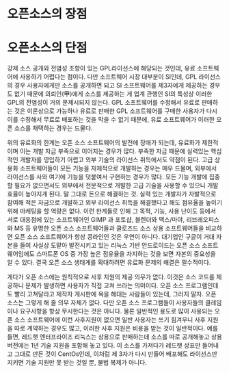 # 오픈소스의 장점



# 오픈소스의 단점

강제 소스 공개와 전염성 조항이 있는 GPL라이선스에 해당되는 것인데, 유료 소프트웨어에 사용하기 어렵다는 점이다. 다만 소프트웨어 시장 대부분이 SI인데, GPL 라이선스의 경우 사용자에게만 소스를 공개하면 되고 SI 소프트웨어를 제3자에게 제공하는 경우도 없기 때문에 의뢰인\(甲\)에게 소스를 제공하는 게 업계 관행인 SI의 특성상 이러한 GPL의 전염성이 거의 문제시되지 않는다. GPL 소프트웨어를 수정해서 유료로 판매하는 것은 이론상으로 가능하나 유료로 판매한 GPL 소프트웨어를 구매한 사용자가 다시 이를 수정해서 무료로 배포하는 것을 막을 수 없기 때문에, 유료 소프트웨어가 이러한 오픈 소스를 채택하는 경우는 드물다.

위의 유료화의 한계는 오픈 소스 소프트웨어의 발전에 장애가 되는데, 유료화가 제한적이며 이는 개발 자금 부족으로 이어지는 경우가 많다. 부족한 자금 때문에 실력있는 핵심적인 개발자를 영입하기 어렵고 외부 기술의 라이선스 취득에서도 약점이 된다. 고급 상용화 소프트웨어들이 모든 기능을 자체적으로 개발하는 경우는 매우 드물며, 외부에서 라이선스를 사와 여기에 기능을 덧붙여서 구현하는 경우가 많다. 모든 기능 개발에 집중할 필요가 없으면서도 외부에서 전문적으로 개발한 고급 기술을 사용할 수 있으니 개발 효율이 높아지게 된다. 말 그대로 돈으로 해결하는 것. 실력 있는 개발자가 자발적으로 참여해 적은 자금으로 개발하고 외부 라이선스 취득을 해결했다고 해도 점유율을 높이기 위해 마케팅을 할 역량은 없다. 이런 한계들로 인해 그 목적, 기능, 사용 난이도 등에서 서로 대응점에 있는 소프트웨어인 GIMP 과 포토샵, 블렌더와 맥스/마야, 리브레오피스 와 MS 등 유명한 오픈 소스 소프트웨어들과 클로즈드 소스 상용 소프트웨어들을 비교하면 오픈 소스 소프트웨어가 항상 콩라인인 것은 우연이 아니다. 대기업인 구글이 거대 자본을 들여 사실상 도맡아 발전시키고 있는 리눅스 기반 안드로이드는 오픈 소스 소프트웨어임에도 스마트폰 OS 중 가장 높은 점유율을 차지하는 것을 보면 자본의 중요성을 알 수 있다. 결국 오픈 소스 생태계를 확대하려면 유료화 문제의 해결은 필수적이다.

게다가 오픈 소스에는 원칙적으로 사후 지원의 제공 의무가 없다. 이것은 소스 코드를 제공하니 문제가 발생하면 사용자가 직접 고쳐 쓰라는 의미이다. 오픈 소스 프로그램인데도 빨리 고쳐달라고 제작자 게시판에 욕을 해대는 사람들이 있는데, 그러지 말자. 오픈 소스는 그렇게 해 줄 의무 자체가 없다. 다만 오픈 소스 프로그램들이 사용자들의 클레임이나 요구사항을 항상 무시한다는 것은 아니다. 물론 일반적인 용도로 많이 사용되는 오픈 소스 소프트웨어에 이런 사후지원이 없으면 일반 사용자는 쓰기 힘겨우니 사후 지원을 따로 계약하는 경우도 많고, 이러한 사후 지원은 비용을 받는 것이 일반적이다. 예를 들면, 레드햇 엔터프라이즈 리눅스는 상용으로 판매하는데 소스를 따로 공개해놓고 상용버전에는 1년 기술 지원을 포함해 놓고 있다. 이 소스를 가져다가 레드햇 상표만 들어내고 그대로 만든 것이 CentOs인데, 이처럼 제 3자가 다시 만들어 배포해도 라이선스만 지키면 기술 지원만 못 받는 것일 뿐, 불법 복제가 아니다.

